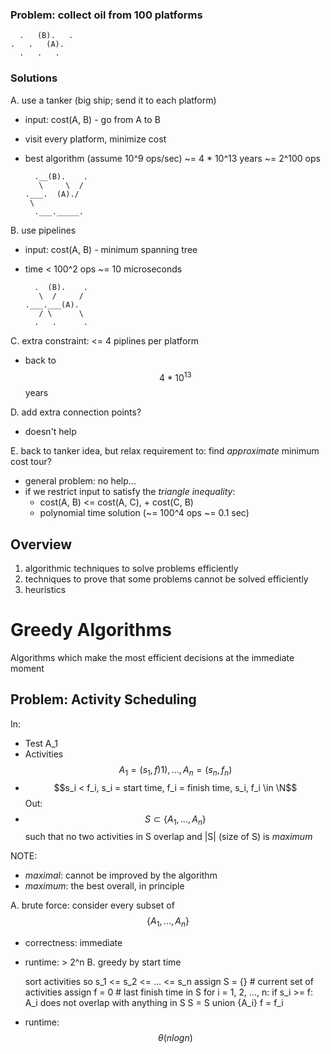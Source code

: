 ### Problem: collect oil from 100 platforms

      .   (B).   .
    .   .   (A).
      .   .   .

### Solutions
A. use a tanker (big ship; send it to each platform)
  - input: cost(A, B) - go from A to B
  - visit every platform, minimize cost
  - best algorithm (assume 10^9 ops/sec) ~= 4 * 10^13 years ~= 2^100 ops

          .__(B).    .
           \     \  /
        .___.  (A)./
         \          
          .___._____.

B. use pipelines
  - input: cost(A, B) - minimum spanning tree
  - time < 100^2 ops ~= 10 microseconds

          .  (B).    .
           \  /     /
        .___.___(A).
           / \      \
          .   .      .

C. extra constraint: <= 4 piplines per platform
  - back to $$4 * 10^{13}$$ years

D. add extra connection points?
  - doesn't help

E. back to tanker idea, but relax requirement to: find *approximate* minimum cost tour?
  - general problem: no help...
  - if we restrict input to satisfy the *triangle inequality*:
      + cost(A, B) <= cost(A, C), + cost(C, B)
      + polynomial time solution (~= 100^4 ops ~= 0.1 sec)


## Overview

1. algorithmic techniques to solve problems efficiently
2. techniques to prove that some problems cannot be solved efficiently
3. heuristics


# Greedy Algorithms
Algorithms which make the most efficient decisions at the immediate moment

## Problem: Activity Scheduling
In: 
 - Test A_1
 - Activities $$A_1 = (s_1, f)1), ..., A_n = (s_n, f_n)$$
 - $$s_i < f_i, s_i = start time, f_i = finish time, s_i, f_i \in \N$$
Out:
 - $$S \subset \{A_1, ..., A_n\}$$ such that no two activities in S overlap and |S| (size of S) is *maximum*

NOTE:
 - *maximal*: cannot be improved by the algorithm
 - *maximum*: the best overall, in principle

A. brute force: consider every subset of $$\{A_1, ..., A_n\}$$
  - correctness: immediate
  - runtime: > 2^n
B. greedy by start time

    sort activities so s_1 <= s_2 <= ... <= s_n
    assign S = {}  # current set of activities
    assign f = 0   # last finish time in S
    for i = 1, 2, ..., n:
      if s_i >= f: A_i does not overlap with anything in S
        S = S union {A_i}
        f = f_i

  - runtime: $$\theta (n log n)$$
